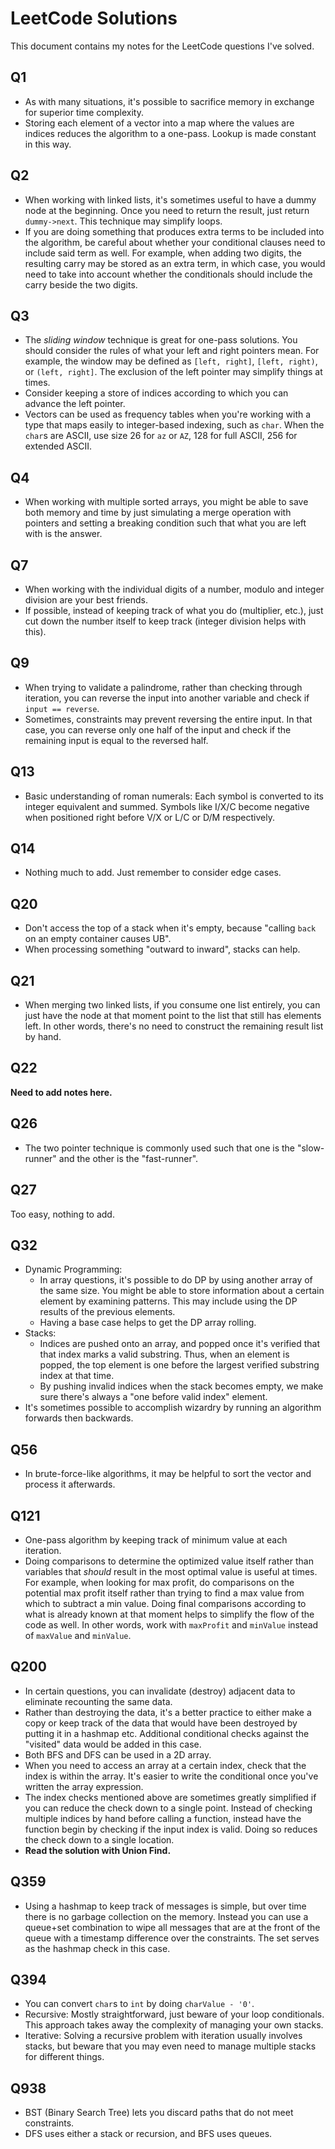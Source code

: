 # LeetCode Solutions

This document contains my notes for the LeetCode questions I've solved.

## Q1

- As with many situations, it's possible to sacrifice memory in exchange for superior time complexity.
- Storing each element of a vector into a map where the values are indices reduces the algorithm
to a one-pass. Lookup is made constant in this way.

## Q2

- When working with linked lists, it's sometimes useful to have a dummy node at the beginning.
Once you need to return the result, just return `dummy->next`. This technique may simplify loops.
- If you are doing something that produces extra terms to be included into the algorithm,
be careful about whether your conditional clauses need to include said term as well.
For example, when adding two digits, the resulting carry may be stored as an extra term,
in which case, you would need to take into account whether the conditionals should include
the carry beside the two digits.

## Q3

- The *sliding window* technique is great for one-pass solutions.
You should consider the rules of what your left and right pointers mean.
For example, the window may be defined as `[left, right]`, `[left, right)`, or `(left, right]`.
The exclusion of the left pointer may simplify things at times.
- Consider keeping a store of indices according to which you can advance the left pointer.
- Vectors can be used as frequency tables when you're working with a type
that maps easily to integer-based indexing, such as `char`.
When the `char`s are ASCII, use size 26 for `az` or `AZ`, 128 for full ASCII, 256 for extended ASCII.

## Q4

- When working with multiple sorted arrays, you might be able to save both memory and time by
just simulating a merge operation with pointers and setting a breaking condition
such that what you are left with is the answer.

## Q7

- When working with the individual digits of a number, modulo and integer division are your
best friends.
- If possible, instead of keeping track of what you do (multiplier, etc.),
just cut down the number itself to keep track (integer division helps with this).

## Q9

- When trying to validate a palindrome, rather than checking through iteration,
you can reverse the input into another variable and check if `input == reverse`.
- Sometimes, constraints may prevent reversing the entire input. In that case,
you can reverse only one half of the input and check if the remaining input is equal
to the reversed half.

## Q13

- Basic understanding of roman numerals: Each symbol is converted to its integer equivalent and summed. Symbols like I/X/C become negative when positioned right before V/X or L/C or D/M respectively.

## Q14

- Nothing much to add. Just remember to consider edge cases.

## Q20

- Don't access the top of a stack when it's empty, because "calling `back` on an empty container causes UB".
- When processing something "outward to inward", stacks can help.

## Q21

- When merging two linked lists, if you consume one list entirely, you can just have the node at that moment point to the list that still has elements left. In other words, there's no need to construct the remaining result list by hand.

## Q22

**Need to add notes here.**

## Q26

- The two pointer technique is commonly used such that one is the "slow-runner" and the other is the "fast-runner".

## Q27

Too easy, nothing to add.

## Q32

- Dynamic Programming:
  - In array questions, it's possible to do DP by using another array of the same size.
	  You might be able to store information about a certain element by examining patterns.
		This may include using the DP results of the previous elements.
  - Having a base case helps to get the DP array rolling.
- Stacks:
  - Indices are pushed onto an array, and popped once it's verified that that index marks a valid
    substring. Thus, when an element is popped, the top element is one before the largest verified substring index at that time.
  - By pushing invalid indices when the stack becomes empty, we make sure there's always a "one before valid index" element.
- It's sometimes possible to accomplish wizardry by running an algorithm forwards then backwards.

## Q56

- In brute-force-like algorithms, it may be helpful to sort the vector and process it afterwards.

## Q121

- One-pass algorithm by keeping track of minimum value at each iteration.
- Doing comparisons to determine the optimized value itself rather than variables that *should* result in
  the most optimal value is useful at times. For example, when looking for max profit,
	do comparisons on the potential max profit itself rather than trying to find a max value from
	which to subtract a min value. Doing final comparisons according to what is already known at that moment
	helps to simplify the flow of the code as well. In other words, work with `maxProfit` and `minValue`
	instead of `maxValue` and `minValue`.

## Q200

- In certain questions, you can invalidate (destroy) adjacent data to eliminate recounting the same data.
- Rather than destroying the data, it's a better practice to either make a copy or keep track
  of the data that would have been destroyed by putting it in a hashmap etc.
	Additional conditional checks against the "visited" data would be added in this case.
- Both BFS and DFS can be used in a 2D array.
- When you need to access an array at a certain index, check that the index is within the array.
  It's easier to write the conditional once you've written the array expression.
- The index checks mentioned above are sometimes greatly simplified if you can reduce the 
  check down to a single point. Instead of checking multiple indices by hand before calling 
	a function, instead have the function begin by checking if the input index is valid.
	Doing so reduces the check down to a single location.
- **Read the solution with Union Find.**

## Q359

- Using a hashmap to keep track of messages is simple, but over time there is no
  garbage collection on the memory. Instead you can use a queue+set combination
	to wipe all messages that are at the front of the queue with a timestamp difference over the constraints. The set serves as the hashmap check in this case.

## Q394

- You can convert `char`s to `int` by doing `charValue - '0'`.
- Recursive: Mostly straightforward, just beware of your loop conditionals.
  This approach takes away the complexity of managing your own stacks.
- Iterative: Solving a recursive problem with iteration usually involves stacks,
  but beware that you may even need to manage multiple stacks for different things.

## Q938

- BST (Binary Search Tree) lets you discard paths that do not meet constraints.
- DFS uses either a stack or recursion, and BFS uses queues.

